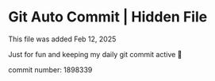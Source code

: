 # Git Auto Commit | Hidden File

This file was added Feb 12, 2025

Just for fun and keeping my daily git commit active 🤪

commit number: 1898339
